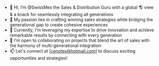 - 👋 Hi, I’m @SwissMex the Sales & Distribution Guru with a global 🌎 view & a knack for seamlessly integrating all generations
- 👀 My passion lies in crafting winning sales strategies while bridging the generational gap to create cohesive experiences
- 🌱 Currently, I'm leveraging my expertise to drive innovation and achieve remarkable results by connecting with every generation
- 💞️ I'm open to collaborating on projects that blend the art of sales with the harmony of multi-generational integration
- 📫 Let's connect at [cenotes@hotmail.com] to discuss exciting opportunities and strategies!

<!---
SwissMex/SwissMex is a ✨ special ✨ repository because its `README.md` (this file) appears on your GitHub profile.
You can click the Preview link to take a look at your changes.
--->
